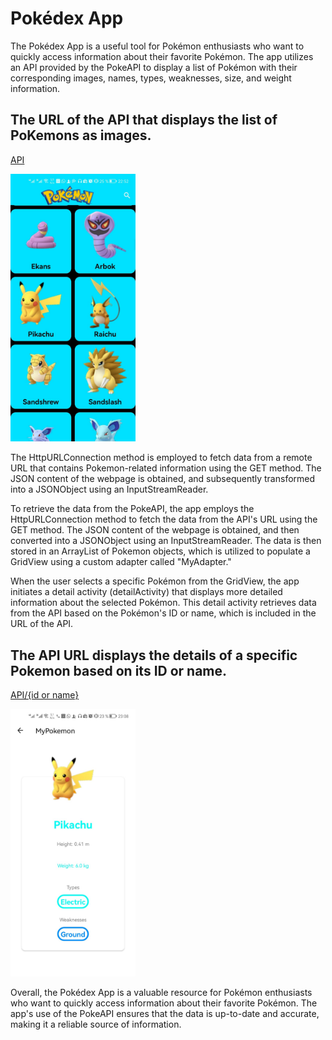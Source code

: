 # Pokédex App
The Pokédex App is a useful tool for Pokémon enthusiasts who want to quickly access information about their favorite Pokémon. The app utilizes an API provided by the PokeAPI to display a list of Pokémon with their corresponding images, names, types, weaknesses, size, and weight information.

## The URL of the API that displays the list of PoKemons as images.
[API](https://pokeapi.co/api/v2/pokemon/) 

<img src="https://github.com/Amellalzakaria/Pokemon_Android_App-api/blob/master/pokes.jpeg" width=200>

The HttpURLConnection method is employed to fetch data from a remote URL that contains Pokemon-related information using the GET method.
The JSON content of the webpage is obtained, and subsequently transformed into a JSONObject using an InputStreamReader. 

To retrieve the data from the PokeAPI, the app employs the HttpURLConnection method to fetch the data from the API's URL using the GET method. The JSON content of the webpage is obtained, and then converted into a JSONObject using an InputStreamReader. The data is then stored in an ArrayList of Pokemon objects, which is utilized to populate a GridView using a custom adapter called "MyAdapter."

When the user selects a specific Pokémon from the GridView, the app initiates a detail activity (detailActivity) that displays more detailed information about the selected Pokémon. This detail activity retrieves data from the API based on the Pokémon's ID or name, which is included in the URL of the API.

## The API URL displays the details of a specific Pokemon based on its ID or name.
[API/{id or name}](https://pokeapi.co/api/v2/pokemon/)

<img src="https://github.com/Amellalzakaria/Pokemon_Android_App-api/blob/master/pokes2.jpeg" width=200>

Overall, the Pokédex App is a valuable resource for Pokémon enthusiasts who want to quickly access information about their favorite Pokémon. The app's use of the PokeAPI ensures that the data is up-to-date and accurate, making it a reliable source of information.
